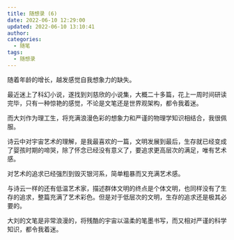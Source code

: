 ```yaml
---
title: 随想录 (6)
date: 2022-06-10 12:29:00
updated: 2022-06-10 13:10:41
author: 
categories: 
  - 随笔
tags: 
  - 随想录
---
```



随着年龄的增长，越发感觉自我想象力的缺失。

最近迷上了科幻小说，遂找到刘慈欣的小说集，大概二十多篇，花上一周时间研读完毕，只有一种惊艳的感觉，不论是文笔还是世界观架构，都令我着迷。

而大刘作为理工生，将充满浪漫色彩的想象力和严谨的物理学知识相结合，我很佩服。

诗云中对宇宙艺术的理解，是我最喜欢的一篇，文明发展到最后，生存就已经变成了婴孩时期的啼哭，除了怀念已经没有意义了，要追求更高层次的满足，唯有艺术感。

对艺术的追求已经强烈到毁灭银河系，简单粗暴而又充满艺术感。

与诗云一样的还有低温艺术家，描述群体文明的终点是个体文明，也同样没有了生存的追求，整篇充满了艺术彩色。但是对于低层次的文明，生存的追求还是极其必要的。

大刘的文笔是非常浪漫的，将残酷的宇宙以温柔的笔墨书写，而又相对严谨的科学知识，都令我着迷。